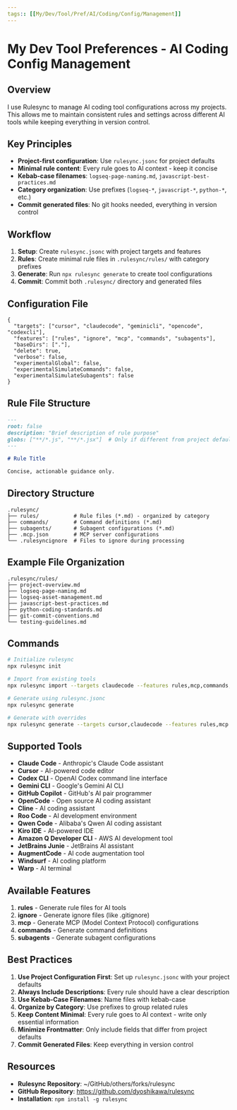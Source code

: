 ```yaml
---
tags:: [[My/Dev/Tool/Pref/AI/Coding/Config/Management]]
---
```


# My Dev Tool Preferences - AI Coding Config Management

## Overview

I use Rulesync to manage AI coding tool configurations across my projects. This allows me to maintain consistent rules and settings across different AI tools while keeping everything in version control.

## Key Principles

- **Project-first configuration**: Use `rulesync.jsonc` for project defaults
- **Minimal rule content**: Every rule goes to AI context - keep it concise
- **Kebab-case filenames**: `logseq-page-naming.md`, `javascript-best-practices.md`
- **Category organization**: Use prefixes (`logseq-*`, `javascript-*`, `python-*`, etc.)
- **Commit generated files**: No git hooks needed, everything in version control

## Workflow

1. **Setup**: Create `rulesync.jsonc` with project targets and features
2. **Rules**: Create minimal rule files in `.rulesync/rules/` with category prefixes
3. **Generate**: Run `npx rulesync generate` to create tool configurations
4. **Commit**: Commit both `.rulesync/` directory and generated files

## Configuration File

```jsonc
{
  "targets": ["cursor", "claudecode", "geminicli", "opencode", "codexcli"],
  "features": ["rules", "ignore", "mcp", "commands", "subagents"],
  "baseDirs": ["."],
  "delete": true,
  "verbose": false,
  "experimentalGlobal": false,
  "experimentalSimulateCommands": false,
  "experimentalSimulateSubagents": false
}
```

## Rule File Structure

```markdown
---
root: false
description: "Brief description of rule purpose"
globs: ["**/*.js", "**/*.jsx"]  # Only if different from project defaults
---

# Rule Title

Concise, actionable guidance only.
```

## Directory Structure

```
.rulesync/
├── rules/           # Rule files (*.md) - organized by category
├── commands/        # Command definitions (*.md)
├── subagents/       # Subagent configurations (*.md)
├── .mcp.json        # MCP server configurations
└── .rulesyncignore  # Files to ignore during processing
```

## Example File Organization

```
.rulesync/rules/
├── project-overview.md
├── logseq-page-naming.md
├── logseq-asset-management.md
├── javascript-best-practices.md
├── python-coding-standards.md
├── git-commit-conventions.md
└── testing-guidelines.md
```

## Commands

```bash
# Initialize rulesync
npx rulesync init

# Import from existing tools
npx rulesync import --targets claudecode --features rules,mcp,commands,subagents

# Generate using rulesync.jsonc
npx rulesync generate

# Generate with overrides
npx rulesync generate --targets cursor,claudecode --features rules,mcp
```

## Supported Tools

- **Claude Code** - Anthropic's Claude Code assistant
- **Cursor** - AI-powered code editor
- **Codex CLI** - OpenAI Codex command line interface
- **Gemini CLI** - Google's Gemini AI CLI
- **GitHub Copilot** - GitHub's AI pair programmer
- **OpenCode** - Open source AI coding assistant
- **Cline** - AI coding assistant
- **Roo Code** - AI development environment
- **Qwen Code** - Alibaba's Qwen AI coding assistant
- **Kiro IDE** - AI-powered IDE
- **Amazon Q Developer CLI** - AWS AI development tool
- **JetBrains Junie** - JetBrains AI assistant
- **AugmentCode** - AI code augmentation tool
- **Windsurf** - AI coding platform
- **Warp** - AI terminal

## Available Features

1. **rules** - Generate rule files for AI tools
2. **ignore** - Generate ignore files (like .gitignore)
3. **mcp** - Generate MCP (Model Context Protocol) configurations
4. **commands** - Generate command definitions
5. **subagents** - Generate subagent configurations

## Best Practices

1. **Use Project Configuration First**: Set up `rulesync.jsonc` with your project defaults
2. **Always Include Descriptions**: Every rule should have a clear description
3. **Use Kebab-Case Filenames**: Name files with kebab-case
4. **Organize by Category**: Use prefixes to group related rules
5. **Keep Content Minimal**: Every rule goes to AI context - write only essential information
6. **Minimize Frontmatter**: Only include fields that differ from project defaults
7. **Commit Generated Files**: Keep everything in version control

## Resources

- **Rulesync Repository**: ~/GitHub/others/forks/rulesync
- **GitHub Repository**: https://github.com/dyoshikawa/rulesync
- **Installation**: `npm install -g rulesync`